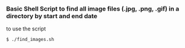 ### Basic Shell Script to find all image files (.jpg, .png, .gif) in a directory by start and end date

to use the script

`$ ./find_images.sh` 


